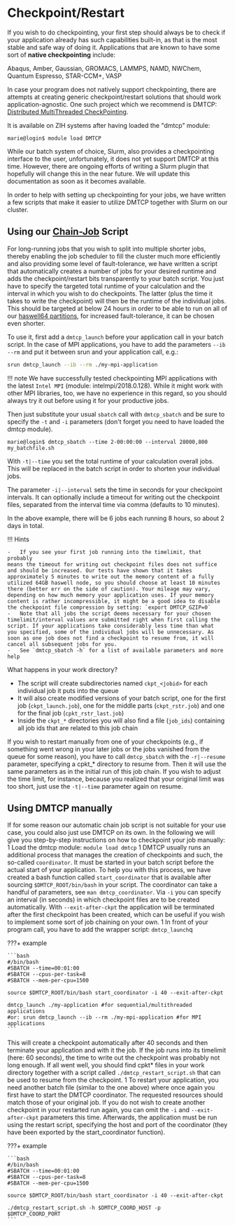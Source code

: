 # Checkpoint/Restart

If you wish to do checkpointing, your first step should always be to
check if your application already has such capabilities built-in, as
that is the most stable and safe way of doing it. Applications that are
known to have some sort of **native checkpointing** include:

Abaqus, Amber, Gaussian, GROMACS, LAMMPS, NAMD, NWChem, Quantum
Espresso, STAR-CCM+, VASP

In case your program does not natively support checkpointing, there are
attempts at creating generic checkpoint/restart solutions that should
work application-agnostic. One such project which we recommend is DMTCP:
[Distributed MultiThreaded CheckPointing](<http://dmtcp.sourceforge.net>).

It is available on ZIH systems after having loaded the "dmtcp" module:

```console
marie@login$ module load DMTCP
```

While our batch system of choice, Slurm, also provides a checkpointing
interface to the user, unfortunately, it does not yet support DMTCP at
this time. However, there are ongoing efforts of writing a Slurm plugin
that hopefully will change this in the near future. We will update this
documentation as soon as it becomes available.

In order to help with setting up checkpointing for your jobs, we have
written a few scripts that make it easier to utilize DMTCP together with
Slurm on our cluster.

## Using our [Chain-Job](../jobs_and_resources/slurm.md#chain-jobs) Script

For long-running jobs that you wish to split into multiple shorter jobs,
thereby enabling the job scheduler to fill the cluster much more
efficiently and also providing some level of fault-tolerance, we have
written a script that automatically creates a number of jobs for your
desired runtime and adds the checkpoint/restart bits transparently to
your batch script. You just have to specify the targeted total runtime
of your calculation and the interval in which you wish to do
checkpoints. The latter (plus the time it takes to write the checkpoint)
will then be the runtime of the individual jobs. This should be targeted
at below 24 hours in order to be able to run on all of our
[haswell64 partitions](../jobs_and_resources/system_taurus.md#run-time-limits),
for increased fault-tolerance, it can be chosen even shorter.

To use it, first add a `dmtcp_launch` before your application call in
your batch script. In the case of MPI applications, you have to add the
parameters `--ib --rm` and put it between srun and your application
call, e.g.:

```bash
srun dmtcp_launch --ib --rm ./my-mpi-application
```

!!! note
    We have successfully tested checkpointing MPI applications with
    the latest `Intel MPI` (module: intelmpi/2018.0.128). While it might
    work with other MPI libraries, too, we have no experience in this
    regard, so you should always try it out before using it for your
    productive jobs.

Then just substitute your usual `sbatch` call with `dmtcp_sbatch` and be
sure to specify the `-t` and `-i` parameters (don't forget you need to
have loaded the dmtcp module).

```console
marie@login$ dmtcp_sbatch --time 2-00:00:00 --interval 28000,800 my_batchfile.sh
```

With `-t|--time` you set the total runtime of your calculation overall
jobs. This will be replaced in the batch script in order to shorten your
individual jobs.

The parameter `-i|--interval` sets the time in seconds for your
checkpoint intervals. It can optionally include a timeout for writing
out the checkpoint files, separated from the interval time via comma
(defaults to 10 minutes).

In the above example, there will be 6 jobs each running 8 hours, so
about 2 days in total.

!!! Hints

    -   If you see your first job running into the timelimit, that probably 
    means the timeout for writing out checkpoint files does not suffice
    and should be increased. Our tests have shown that it takes
    approximately 5 minutes to write out the memory content of a fully
    utilized 64GB haswell node, so you should choose at least 10 minutes
    there (better err on the side of caution). Your mileage may vary,
    depending on how much memory your application uses. If your memory
    content is rather incompressible, it might be a good idea to disable
    the checkpoint file compression by setting: `export DMTCP_GZIP=0`
    -   Note that all jobs the script deems necessary for your chosen
    timelimit/interval values are submitted right when first calling the
    script. If your applications take considerably less time than what
    you specified, some of the individual jobs will be unnecessary. As
    soon as one job does not find a checkpoint to resume from, it will
    cancel all subsequent jobs for you.
    -   See `dmtcp_sbatch -h` for a list of available parameters and more help

What happens in your work directory?

-   The script will create subdirectories named `ckpt_<jobid>` for each
    individual job it puts into the queue
-   It will also create modified versions of your batch script, one for
    the first job (`ckpt_launch.job`), one for the middle parts
    (`ckpt_rstr.job`) and one for the final job (`cpkt_rstr_last.job`)
-   Inside the `ckpt_*` directories you will also find a file
    (`job_ids`) containing all job ids that are related to this job
    chain

If you wish to restart manually from one of your checkpoints (e.g., if
something went wrong in your later jobs or the jobs vanished from
the queue for some reason), you have to call `dmtcp_sbatch` with the
`-r|--resume` parameter, specifying a cpkt\_\* directory to resume from.
Then it will use the same parameters as in the initial run of this job
chain. If you wish to adjust the time limit, for instance, because you
realized that your original limit was too short, just use the
`-t|--time` parameter again on resume.

## Using DMTCP manually

If for some reason our automatic chain job script is not suitable for
your use case, you could also just use DMTCP on its own. In the
following we will give you step-by-step instructions on how to
checkpoint your job manually: 1 Load the dmtcp module:
`module load dmtcp` 1 DMTCP usually runs an additional process that
manages the creation of checkpoints and such, the so-called
`coordinator`. It must be started in your batch script before the actual
start of your application. To help you with this process, we have
created a bash function called `start_coordinator` that is available
after sourcing `$DMTCP_ROOT/bin/bash` in your script. The coordinator
can take a handful of parameters, see `man dmtcp_coordinator`. Via `-i`
you can specify an interval (in seconds) in which checkpoint files are
to be created automatically. With `--exit-after-ckpt` the application
will be terminated after the first checkpoint has been created, which
can be useful if you wish to implement some sort of job chaining on your
own. 1 In front of your program call, you have to add the wrapper
script: `dmtcp_launch`q

???+ example

    ```bash
    #/bin/bash 
    #SBATCH --time=00:01:00
    #SBATCH --cpus-per-task=8 
    #SBATCH --mem-per-cpu=1500

    source $DMTCP_ROOT/bin/bash start_coordinator -i 40 --exit-after-ckpt

    dmtcp_launch ./my-application #for sequential/multithreaded applications
    #or: srun dmtcp_launch --ib --rm ./my-mpi-application #for MPI
    applications
    ```

This will create a checkpoint automatically after 40 seconds and then
terminate your application and with it the job. If the job runs into its
timelimit (here: 60 seconds), the time to write out the checkpoint was
probably not long enough. If all went well, you should find cpkt\* files
in your work directory together with a script called
`./dmtcp_restart_script.sh` that can be used to resume from the
checkpoint. 1 To restart your application, you need another batch file
(similar to the one above) where once again you first have to start the
DMTCP coordinator. The requested resources should match those of your
original job. If you do not wish to create another checkpoint in your
restarted run again, you can omit the `-i` and `--exit-after-ckpt`
parameters this time. Afterwards, the application must be run using the
restart script, specifying the host and port of the coordinator (they
have been exported by the start_coordinator function).

???+ example

    ```bash
    #/bin/bash 
    #SBATCH --time=00:01:00 
    #SBATCH --cpus-per-task=8
    #SBATCH --mem-per-cpu=1500

    source $DMTCP_ROOT/bin/bash start_coordinator -i 40 --exit-after-ckpt

    ./dmtcp_restart_script.sh -h $DMTCP_COORD_HOST -p
    $DMTCP_COORD_PORT
    ```
